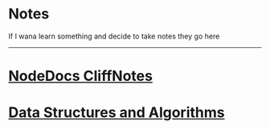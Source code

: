 Notes
=====
If I wana learn something and decide to take notes they go here

---
# [NodeDocs CliffNotes](https://github.com/slugbyte/notes/blob/master/nodedocs/nodejs.md)
# [Data Structures and Algorithms](https://github.com/slugbyte/notes/blob/master/danda/danda.md)
